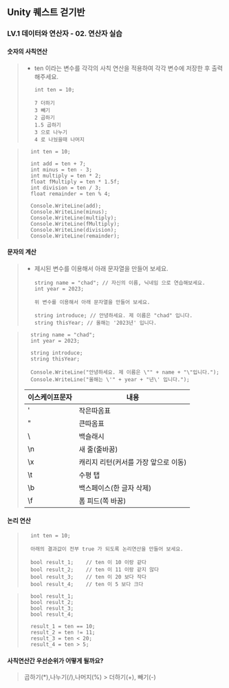 ## Unity 퀘스트 걷기반
### LV.1 데이터와 연산자 - 02. 연산자 실습
#### 숫자의 사칙연산
> * ten 이라는 변수를 각각의 사칙 연산을 적용하여 각각 변수에 저장한 후 출력해주세요.
>
>       int ten = 10;
>   
>       7 더하기
>       3 빼기
>       2 곱하기
>       1.5 곱하기
>       3 으로 나누기
>       4 로 나눴을때 나머지

>       int ten = 10;
>   
>       int add = ten + 7;
>       int minus = ten - 3;
>       int multiply = ten * 2;
>       float fMultiply = ten * 1.5f;
>       int division = ten / 3;
>       float remainder = ten % 4;
>
>       Console.WriteLine(add);
>       Console.WriteLine(minus);
>       Console.WriteLine(multiply);
>       Console.WriteLine(fMultiply);
>       Console.WriteLine(division);
>       Console.WriteLine(remainder);

#### 문자의 계산
> * 제시된 변수를 이용해서 아래 문자열을 만들어 보세요.
>   
>       string name = "chad"; // 자신의 이름, 닉네임 으로 연습해보세요.
>       int year = 2023;
>       
>       위 변수를 이용해서 아래 문자열을 만들어 보세요.
>       
>       string introduce; // 안녕하세요. 제 이름은 "chad" 입니다.
>       string thisYear; // 올해는 '2023년' 입니다.

>       string name = "chad";
>       int year = 2023;
>       
>       string introduce;
>       string thisYear;
>       
>       Console.WriteLine("안녕하세요. 제 이름은 \"" + name + "\"입니다.");
>       Console.WriteLine("올해는 \'" + year + "년\' 입니다.");
> 이스케이프문자|내용
> |-|-|
> \'|작은따옴표
> \"|큰따옴표
> \\ |백슬래시
> \n|새 줄(줄바꿈)
> \x|캐리지 리턴(커서를 가장 앞으로 이동)
> \t|수평 탭
> \b|백스페이스(한 글자 삭제)
> \f|폼 피드(쪽 바꿈)

#### 논리 연산

>       int ten = 10;
>       
>       아래의 결과값이 전부 true 가 되도록 논리연산을 만들어 보세요.
>       
>       bool result_1;    // ten 이 10 이랑 같다
>       bool result_2;    // ten 이 11 이랑 같지 않다
>       bool result_3;    // ten 이 20 보다 작다
>       bool result_4;    // ten 이 5 보다 크다

>       bool result_1;
>       bool result_2;
>       bool result_3;
>       bool result_4;
>       
>       result_1 = ten == 10;
>       result_2 = ten != 11;
>       result_3 = ten < 20;
>       result_4 = ten > 5;

#### 사칙연산간 우선순위가 어떻게 될까요?
> 곱하기(*),나누기(/),나머지(%) > 더하기(+), 빼기(-)





